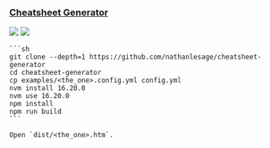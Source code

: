 ### [Cheatsheet Generator](https://github.com/nathanlesage/cheatsheet-generator)

![](https://img.shields.io/github/license/nathanlesage/cheatsheet-generator?label=&style=flat-square) [![](https://img.shields.io/github/last-commit/scillidan/cheatsheet-generator/master?label=&style=flat-square)](https://github.com/scillidan/cheatsheet-generator)

````{tab} From source
```sh
git clone --depth=1 https://github.com/nathanlesage/cheatsheet-generator
cd cheatsheet-generator
cp examples/<the_one>.config.yml config.yml
nvm install 16.20.0
nvm use 16.20.0
npm install
npm run build
```

Open `dist/<the_one>.htm`.
````